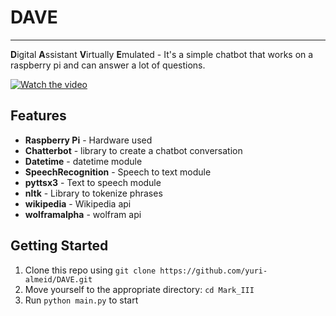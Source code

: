 # DAVE

---

**D**igital **A**ssistant **V**irtually **E**mulated - It's a simple chatbot that works on a raspberry pi and can answer a lot of questions.

[![Watch the video](https://j.gifs.com/D1gODA.gif)](https://www.youtube.com/watch?v=ydsc-WqjYlQ)

## Features

- **Raspberry Pi** - Hardware used
- **Chatterbot** - library to create a chatbot conversation
- **Datetime** -  datetime module
- **SpeechRecognition** - Speech to text module 
- **pyttsx3** -  Text to speech module
- **nltk** - Library to tokenize phrases
- **wikipedia** - Wikipedia api
- **wolframalpha** - wolfram api



## Getting Started

1. Clone this repo using `git clone https://github.com/yuri-almeid/DAVE.git`
2. Move yourself to the appropriate directory: `cd Mark_III`
3. Run `python main.py` to start


